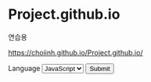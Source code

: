 # Project.github.io
연습용

https://choiinh.github.io/Project.github.io/
<form action="#">
  <label for="lang">Language</label>
  <select name="languages" id="lang">
    <option value="javascript">JavaScript</option>
    <option value="php">PHP</option>
    <option value="java">Java</option>
    <option value="golang">Golang</option>
    <option value="python">Python</option>
    <option value="c#">C#</option>
    <option value="C++">C++</option>
    <option value="erlang">Erlang</option>
  </select>
  <input type="submit" value="Submit" />
</form>
